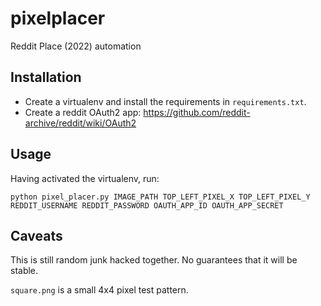 # pixelplacer
Reddit Place (2022) automation

## Installation
* Create a virtualenv and install the requirements in `requirements.txt`.
* Create a reddit OAuth2 app: https://github.com/reddit-archive/reddit/wiki/OAuth2

## Usage
Having activated the virtualenv, run:
```
python pixel_placer.py IMAGE_PATH TOP_LEFT_PIXEL_X TOP_LEFT_PIXEL_Y REDDIT_USERNAME REDDIT_PASSWORD OAUTH_APP_ID OAUTH_APP_SECRET
```

## Caveats
This is still random junk hacked together. No guarantees that it will be stable.

`square.png` is a small 4x4 pixel test pattern.